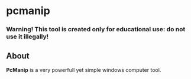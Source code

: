 # pcmanip
### Warning! This tool is created only for educational use: do not use it illegally!
## About
**PcManip** is a very powerfull yet simple windows computer tool.
